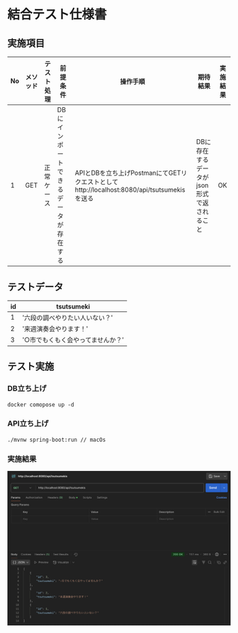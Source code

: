 # 結合テスト仕様書
## 実施項目
| No   | メソッド | テスト処理 | 前提条件 | 操作手順 | 期待結果 | 実施結果 |
| --- | ----------- | ------- | ------- | ------- | ------- | ------- |
| 1 | GET | 正常ケース | DBにインポートできるデータが存在する | APIとDBを立ち上げPostmanにてGETリクエストとしてhttp://localhost:8080/api/tsutsumekisを送る | DBに存在するデータがjson形式で返されること |OK|

## テストデータ
| id   | tsutsumeki |
| --- | ----------- |
| 1 | '六段の調べやりたい人いない？' |
| 2 | '来週演奏会やります！' |
| 3 | '○市でもくもく会やってませんか？' |
## テスト実施
### DB立ち上げ
```
docker comopose up -d
```
### API立ち上げ
```
./mvnw spring-boot:run // macOs
```

### 実施結果
![実施結果](./img/no1.png)